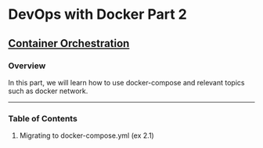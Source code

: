 # DevOps with Docker Part 2

## [Container Orchestration](https://devopswithdocker.com/part2/)

### Overview

In this part, we will learn how to use docker-compose and relevant topics such as docker network.

---

### Table of Contents

1. Migrating to docker-compose.yml (ex 2.1)